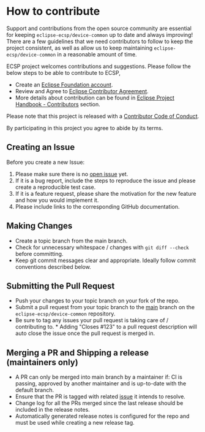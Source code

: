 # How to contribute

Support and contributions from the open source community are essential for keeping
`eclipse-ecsp/device-common` up to date and always improving! There are a few guidelines that we need
contributors to follow to keep the project consistent, as well as allow us to keep
maintaining `eclipse-ecsp/device-common` in a reasonable amount of time.

ECSP project welcomes contributions and suggestions. Please follow the below steps to be able to contribute to ECSP,
- Create an [Eclipse Foundation account](https://accounts.eclipse.org/).
- Review and Agree to [Eclipse Contributor Agreement](https://www.eclipse.org/legal/eca/).
- More details about contribution can be found in [Eclipse Project Handbook - Contributors](https://www.eclipse.org/projects/handbook/#contributing-contributors) section.

Please note that this project is released with a [Contributor Code of Conduct][coc].

By participating in this project you agree to abide by its terms.

[coc]: ./CODE_OF_CONDUCT.md

## Creating an Issue

Before you create a new Issue:

1. Please make sure there is no [open issue](https://github.com/eclipse-ecsp/device-common/issues) yet.
2. If it is a bug report, include the steps to reproduce the issue and please create a reproducible test case.
3. If it is a feature request, please share the motivation for the new feature and how you would implement it.
4. Please include links to the corresponding GitHub documentation.

## Making Changes

- Create a topic branch from the main branch.
- Check for unnecessary whitespace / changes with `git diff --check` before committing.
- Keep git commit messages clear and appropriate. Ideally follow commit conventions described below.

## Submitting the Pull Request

- Push your changes to your topic branch on your fork of the repo.
- Submit a pull request from your topic branch to the [main](https://github.com/eclipse-ecsp/device-common) branch on the `eclipse-ecsp/device-common` repository.
- Be sure to tag any issues your pull request is taking care of / contributing to. \* Adding "Closes #123"
to a pull request description will auto close the issue once the pull request is merged in.


## Merging a PR and Shipping a release (maintainers only)

- A PR can only be merged into main branch by a maintainer if: CI is passing, approved by another maintainer and is up-to-date with the default branch.
- Ensure that the PR is tagged with related [issue](https://github.com/eclipse-ecsp/device-common/issues) it intends to resolve.
- Change log for all the PRs merged since the last release should be included in the release notes.
- Automatically generated release notes is configured for the repo and must be used while creating a new release tag.
